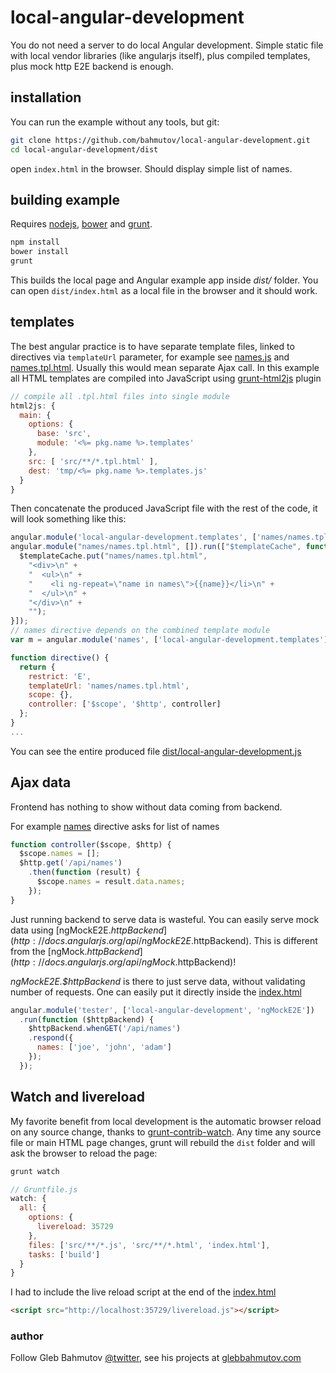 # local-angular-development

You do not need a server to do local Angular development.
Simple static file with local vendor libraries (like angularjs itself),
plus compiled templates, plus mock http E2E backend is enough.

## installation

You can run the example without any tools, but git:


```sh
git clone https://github.com/bahmutov/local-angular-development.git
cd local-angular-development/dist
```

open `index.html` in the browser. Should display simple list of names.

## building example

Requires [nodejs](http://nodejs.org/), [bower](http://bower.io/) and [grunt](http://gruntjs.com/).

```sh
npm install
bower install
grunt
```

This builds the local page and Angular example app inside *dist/* folder.
You can open `dist/index.html` as a local file in the browser and it should work.

## templates

The best angular practice is to have separate template files, linked to directives
via `templateUrl` parameter, for example see [names.js](src/names/names.js)
and [names.tpl.html](src/names/names.tpl.html).
Usually this would mean separate Ajax call. In this example all HTML templates are
compiled into JavaScript using [grunt-html2js](https://github.com/karlgoldstein/grunt-html2js)
plugin

```js
// compile all .tpl.html files into single module
html2js: {
  main: {
    options: {
      base: 'src',
      module: '<%= pkg.name %>.templates'
    },
    src: [ 'src/**/*.tpl.html' ],
    dest: 'tmp/<%= pkg.name %>.templates.js'
  }
}
```

Then concatenate the produced JavaScript file with the rest of the code, it will look
something like this:

```js
angular.module('local-angular-development.templates', ['names/names.tpl.html']);
angular.module("names/names.tpl.html", []).run(["$templateCache", function($templateCache) {
  $templateCache.put("names/names.tpl.html",
    "<div>\n" +
    "  <ul>\n" +
    "    <li ng-repeat=\"name in names\">{{name}}</li>\n" +
    "  </ul>\n" +
    "</div>\n" +
    "");
}]);
// names directive depends on the combined template module
var m = angular.module('names', ['local-angular-development.templates']);

function directive() {
  return {
    restrict: 'E',
    templateUrl: 'names/names.tpl.html',
    scope: {},
    controller: ['$scope', '$http', controller]
  };
}
...
```

You can see the entire produced file
[dist/local-angular-development.js](dist/local-angular-development.js)

## Ajax data

Frontend has nothing to show without data coming from backend.

For example [names](src/names/names.js) directive asks for list of names

```js
function controller($scope, $http) {
  $scope.names = [];
  $http.get('/api/names')
    .then(function (result) {
      $scope.names = result.data.names;
    });
}
```

Just running backend to serve data is wasteful. You can easily serve mock data
using [ngMockE2E.$httpBackend](http://docs.angularjs.org/api/ngMockE2E.$httpBackend).
This is different from the [ngMock.$httpBackend](http://docs.angularjs.org/api/ngMock.$httpBackend)!

*ngMockE2E.$httpBackend* is there to just serve data, without validating
number of requests. One can easily put it directly inside the
[index.html](https://github.com/bahmutov/local-angular-development/blob/master/index.html#L19)

```js
angular.module('tester', ['local-angular-development', 'ngMockE2E'])
  .run(function ($httpBackend) {
    $httpBackend.whenGET('/api/names')
    .respond({
      names: ['joe', 'john', 'adam']
    });
  });
```

## Watch and livereload

My favorite benefit from local development is the automatic browser reload on
any source change, thanks to [grunt-contrib-watch](https://github.com/gruntjs/grunt-contrib-watch).
Any time any source file or main HTML page changes, grunt will rebuild the `dist` folder
and will ask the browser to reload the page:

```sh
grunt watch
```

```js
// Gruntfile.js
watch: {
  all: {
    options: {
      livereload: 35729
    },
    files: ['src/**/*.js', 'src/**/*.html', 'index.html'],
    tasks: ['build']
  }
}
```

I had to include the live reload script at the end of the
[index.html](https://github.com/bahmutov/local-angular-development/blob/master/index.html#L33)

```html
<script src="http://localhost:35729/livereload.js"></script>
```

### author

Follow Gleb Bahmutov [@twitter](https://twitter.com/bahmutov),
see his projects at [glebbahmutov.com](http://glebbahmutov.com/)
